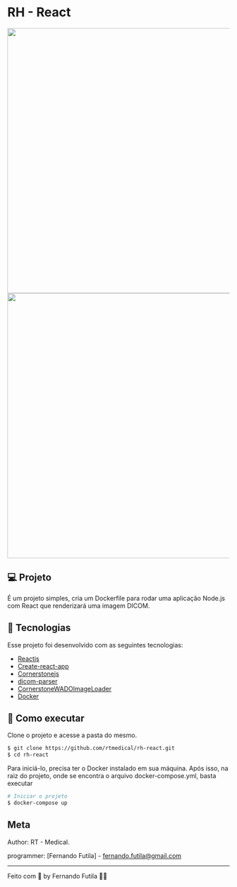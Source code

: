 # RH - React

<div align="center">
    <img src="https://github.com/Futila/rh-react/blob/dev_fernando/docs/loadedImage.png" width="600px" />
    <img src="https://github.com/Futila/rh-react/blob/dev_fernando/docs/rotatedImage.png" width="600px" />
</div>

## 💻 Projeto

É um projeto simples, cria um Dockerfile para rodar uma aplicação Node.js com React que renderizará uma imagem DICOM.

## 🧪 Tecnologias

Esse projeto foi desenvolvido com as seguintes tecnologias:

- [Reactjs](https://react.dev/)
- [Create-react-app](https://create-react-app.dev/)
- [Cornerstonejs](https://www.cornerstonejs.org/)
- [dicom-parser](https://github.com/pmmmwh/react-refresh-webpack-plugin)
- [CornerstoneWADOImageLoader](https://github.com/cornerstonejs/cornerstone3D/tree/main/packages/dicomImageLoader)
- [Docker](https://www.docker.com/)

## 🚀 Como executar

Clone o projeto e acesse a pasta do mesmo.

```bash
$ git clone https://github.com/rtmedical/rh-react.git
$ cd rh-react
```

Para iniciá-lo, precisa ter o Docker instalado em sua máquina.
Após isso, na raiz do projeto, onde se encontra o arquivo docker-compose.yml, basta executar

```bash
# Iniciar o projeto
$ docker-compose up
```

## Meta

Author: RT - Medical.

programmer: [Fernando Futila] - fernando.futila@gmail.com

---

Feito com 💜 by Fernando Futila 👋🏻
